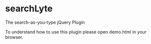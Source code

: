 searchLyte
==========

The search-as-you-type jQuery Plugin

To understand how to use this plugin please open demo.html in your browser.
